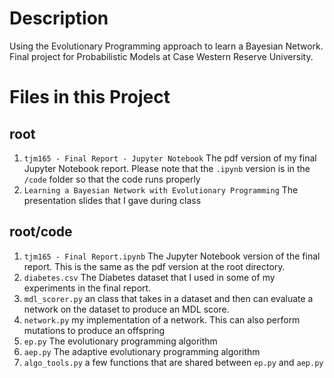 # Description
Using the Evolutionary Programming approach to learn a Bayesian Network. Final project for Probabilistic Models at Case Western Reserve University.

# Files in this Project

## root

1. `tjm165 - Final Report - Jupyter Notebook` The pdf version of my final Jupyter Notebook report. Please note that the `.ipynb` version is in the `/code` folder so that the code runs properly
1. `Learning a Bayesian Network with Evolutionary Programming` The presentation slides that I gave during class

## root/code

1. `tjm165 - Final Report.ipynb` The Jupyter Notebook version of the final report. This is the same as the pdf version at the root directory.
1. `diabetes.csv` The Diabetes dataset that I used in some of my experiments in the final report.
1. `mdl_scorer.py` an class that takes in a dataset and then can evaluate a network on the dataset to produce an MDL score.
1. `network.py` my implementation of a network. This can also perform mutations to produce an offspring
1. `ep.py` The evolutionary programming algorithm
1. `aep.py` The adaptive evolutionary programming algorithm
1. `algo_tools.py` a few functions that are shared between `ep.py` and `aep.py`
